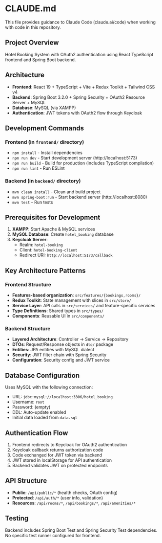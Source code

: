 # CLAUDE.md

This file provides guidance to Claude Code (claude.ai/code) when working with code in this repository.

## Project Overview

Hotel Booking System with OAuth2 authentication using React TypeScript frontend and Spring Boot backend.

## Architecture

- **Frontend**: React 19 + TypeScript + Vite + Redux Toolkit + Tailwind CSS v4
- **Backend**: Spring Boot 3.2.0 + Spring Security + OAuth2 Resource Server + MySQL
- **Database**: MySQL (via XAMPP)
- **Authentication**: JWT tokens with OAuth2 flow through Keycloak

## Development Commands

### Frontend (in `frontend/` directory)
- `npm install` - Install dependencies
- `npm run dev` - Start development server (http://localhost:5173)
- `npm run build` - Build for production (includes TypeScript compilation)
- `npm run lint` - Run ESLint

### Backend (in `backend/` directory)
- `mvn clean install` - Clean and build project
- `mvn spring-boot:run` - Start backend server (http://localhost:8080)
- `mvn test` - Run tests

## Prerequisites for Development

1. **XAMPP**: Start Apache & MySQL services
2. **MySQL Database**: Create `hotel_booking` database
3. **Keycloak Server**: 
   - Realm: `hotel-booking`
   - Client: `hotel-booking-client`
   - Redirect URI: `http://localhost:5173/callback`

## Key Architecture Patterns

### Frontend Structure
- **Features-based organization**: `src/features/{bookings,rooms}/`
- **Redux Toolkit**: State management with slices in `src/store/`
- **Service Layer**: API calls in `src/services/` and feature-specific services
- **Type Definitions**: Shared types in `src/types/`
- **Components**: Reusable UI in `src/components/`

### Backend Structure
- **Layered Architecture**: Controller → Service → Repository
- **DTOs**: Request/Response objects in `dto/` package
- **Entities**: JPA entities with MySQL dialect
- **Security**: JWT filter chain with Spring Security
- **Configuration**: Security config and JWT service

## Database Configuration

Uses MySQL with the following connection:
- URL: `jdbc:mysql://localhost:3306/hotel_booking`
- Username: `root`
- Password: (empty)
- DDL: Auto-update enabled
- Initial data loaded from `data.sql`

## Authentication Flow

1. Frontend redirects to Keycloak for OAuth2 authentication
2. Keycloak callback returns authorization code
3. Code exchanged for JWT token via backend
4. JWT stored in localStorage for API authentication
5. Backend validates JWT on protected endpoints

## API Structure

- **Public**: `/api/public/*` (health checks, OAuth config)
- **Protected**: `/api/auth/*` (user info, validation)
- **Resources**: `/api/rooms/*`, `/api/bookings/*`, `/api/amenities/*`

## Testing

Backend includes Spring Boot Test and Spring Security Test dependencies. No specific test runner configured for frontend.
